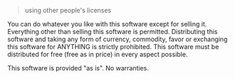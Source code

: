 >using other people's licenses

You can do whatever you like with this software except for selling it. Everything other than selling this software is permitted.
Distributing this software and taking any form of currency, commodity, favor or exchanging this software for ANYTHING is strictly prohibited.
This software must be distributed for free (free as in price) in every aspect possible.

This software is provided "as is". No warranties.
